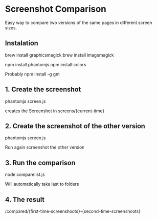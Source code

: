 
# Screenshot Comparison

Easy way to compare two versions of the same pages in different screen sizes.  

## Instalation

brew install graphicsmagick
brew install imagemagick

npm install phantomjs
npm install colors

Probably
npm install -g gm

## 1. Create the screenshot

phantomjs screen.js

creates the Screenshot in screens/{current-time}

## 2. Create the screenshot of the other version

phantomjs screen.js

Run again screenshot the other version

## 3. Run the comparison

node comparelist.js

Will automatically take last to folders 

## 4. The result

/compared/{first-time-screenshoots}-{second-time-screenshoots}

